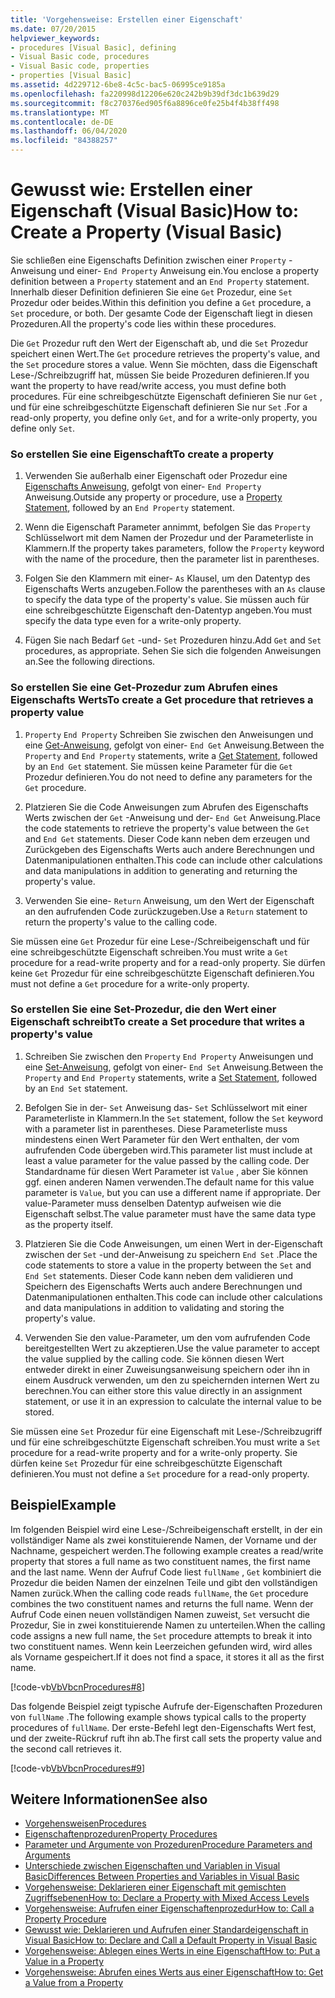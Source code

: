 ```yaml
---
title: 'Vorgehensweise: Erstellen einer Eigenschaft'
ms.date: 07/20/2015
helpviewer_keywords:
- procedures [Visual Basic], defining
- Visual Basic code, procedures
- Visual Basic code, properties
- properties [Visual Basic]
ms.assetid: 4d229712-6be8-4c5c-bac5-06995ce9185a
ms.openlocfilehash: fa220998d12206e620c242b9b39df3dc1b639d29
ms.sourcegitcommit: f8c270376ed905f6a8896ce0fe25b4f4b38ff498
ms.translationtype: MT
ms.contentlocale: de-DE
ms.lasthandoff: 06/04/2020
ms.locfileid: "84388257"
---
```

# <a name="how-to-create-a-property-visual-basic"></a><span data-ttu-id="fca7f-102">Gewusst wie: Erstellen einer Eigenschaft (Visual Basic)</span><span class="sxs-lookup"><span data-stu-id="fca7f-102">How to: Create a Property (Visual Basic)</span></span>
<span data-ttu-id="fca7f-103">Sie schließen eine Eigenschafts Definition zwischen einer `Property` -Anweisung und einer- `End Property` Anweisung ein.</span><span class="sxs-lookup"><span data-stu-id="fca7f-103">You enclose a property definition between a `Property` statement and an `End Property` statement.</span></span> <span data-ttu-id="fca7f-104">Innerhalb dieser Definition definieren Sie eine `Get` Prozedur, eine `Set` Prozedur oder beides.</span><span class="sxs-lookup"><span data-stu-id="fca7f-104">Within this definition you define a `Get` procedure, a `Set` procedure, or both.</span></span> <span data-ttu-id="fca7f-105">Der gesamte Code der Eigenschaft liegt in diesen Prozeduren.</span><span class="sxs-lookup"><span data-stu-id="fca7f-105">All the property's code lies within these procedures.</span></span>  
  
 <span data-ttu-id="fca7f-106">Die `Get` Prozedur ruft den Wert der Eigenschaft ab, und die `Set` Prozedur speichert einen Wert.</span><span class="sxs-lookup"><span data-stu-id="fca7f-106">The `Get` procedure retrieves the property's value, and the `Set` procedure stores a value.</span></span> <span data-ttu-id="fca7f-107">Wenn Sie möchten, dass die Eigenschaft Lese-/Schreibzugriff hat, müssen Sie beide Prozeduren definieren.</span><span class="sxs-lookup"><span data-stu-id="fca7f-107">If you want the property to have read/write access, you must define both procedures.</span></span> <span data-ttu-id="fca7f-108">Für eine schreibgeschützte Eigenschaft definieren Sie nur `Get` , und für eine schreibgeschützte Eigenschaft definieren Sie nur `Set` .</span><span class="sxs-lookup"><span data-stu-id="fca7f-108">For a read-only property, you define only `Get`, and for a write-only property, you define only `Set`.</span></span>  
  
### <a name="to-create-a-property"></a><span data-ttu-id="fca7f-109">So erstellen Sie eine Eigenschaft</span><span class="sxs-lookup"><span data-stu-id="fca7f-109">To create a property</span></span>  
  
1. <span data-ttu-id="fca7f-110">Verwenden Sie außerhalb einer Eigenschaft oder Prozedur eine [Eigenschafts Anweisung](../../../language-reference/statements/property-statement.md), gefolgt von einer- `End Property` Anweisung.</span><span class="sxs-lookup"><span data-stu-id="fca7f-110">Outside any property or procedure, use a [Property Statement](../../../language-reference/statements/property-statement.md), followed by an `End Property` statement.</span></span>  
  
2. <span data-ttu-id="fca7f-111">Wenn die Eigenschaft Parameter annimmt, befolgen Sie das `Property` Schlüsselwort mit dem Namen der Prozedur und der Parameterliste in Klammern.</span><span class="sxs-lookup"><span data-stu-id="fca7f-111">If the property takes parameters, follow the `Property` keyword with the name of the procedure, then the parameter list in parentheses.</span></span>  
  
3. <span data-ttu-id="fca7f-112">Folgen Sie den Klammern mit einer- `As` Klausel, um den Datentyp des Eigenschafts Werts anzugeben.</span><span class="sxs-lookup"><span data-stu-id="fca7f-112">Follow the parentheses with an `As` clause to specify the data type of the property's value.</span></span> <span data-ttu-id="fca7f-113">Sie müssen auch für eine schreibgeschützte Eigenschaft den-Datentyp angeben.</span><span class="sxs-lookup"><span data-stu-id="fca7f-113">You must specify the data type even for a write-only property.</span></span>  
  
4. <span data-ttu-id="fca7f-114">Fügen Sie nach Bedarf `Get` -und- `Set` Prozeduren hinzu.</span><span class="sxs-lookup"><span data-stu-id="fca7f-114">Add `Get` and `Set` procedures, as appropriate.</span></span> <span data-ttu-id="fca7f-115">Sehen Sie sich die folgenden Anweisungen an.</span><span class="sxs-lookup"><span data-stu-id="fca7f-115">See the following directions.</span></span>  
  
### <a name="to-create-a-get-procedure-that-retrieves-a-property-value"></a><span data-ttu-id="fca7f-116">So erstellen Sie eine Get-Prozedur zum Abrufen eines Eigenschafts Werts</span><span class="sxs-lookup"><span data-stu-id="fca7f-116">To create a Get procedure that retrieves a property value</span></span>  
  
1. <span data-ttu-id="fca7f-117">`Property` `End Property` Schreiben Sie zwischen den Anweisungen und eine [Get-Anweisung](../../../language-reference/statements/get-statement.md), gefolgt von einer- `End Get` Anweisung.</span><span class="sxs-lookup"><span data-stu-id="fca7f-117">Between the `Property` and `End Property` statements, write a [Get Statement](../../../language-reference/statements/get-statement.md), followed by an `End Get` statement.</span></span> <span data-ttu-id="fca7f-118">Sie müssen keine Parameter für die `Get` Prozedur definieren.</span><span class="sxs-lookup"><span data-stu-id="fca7f-118">You do not need to define any parameters for the `Get` procedure.</span></span>  
  
2. <span data-ttu-id="fca7f-119">Platzieren Sie die Code Anweisungen zum Abrufen des Eigenschafts Werts zwischen der `Get` -Anweisung und der- `End Get` Anweisung.</span><span class="sxs-lookup"><span data-stu-id="fca7f-119">Place the code statements to retrieve the property's value between the `Get` and `End Get` statements.</span></span> <span data-ttu-id="fca7f-120">Dieser Code kann neben dem erzeugen und Zurückgeben des Eigenschafts Werts auch andere Berechnungen und Datenmanipulationen enthalten.</span><span class="sxs-lookup"><span data-stu-id="fca7f-120">This code can include other calculations and data manipulations in addition to generating and returning the property's value.</span></span>  
  
3. <span data-ttu-id="fca7f-121">Verwenden Sie eine- `Return` Anweisung, um den Wert der Eigenschaft an den aufrufenden Code zurückzugeben.</span><span class="sxs-lookup"><span data-stu-id="fca7f-121">Use a `Return` statement to return the property's value to the calling code.</span></span>  
  
 <span data-ttu-id="fca7f-122">Sie müssen eine `Get` Prozedur für eine Lese-/Schreibeigenschaft und für eine schreibgeschützte Eigenschaft schreiben.</span><span class="sxs-lookup"><span data-stu-id="fca7f-122">You must write a `Get` procedure for a read-write property and for a read-only property.</span></span> <span data-ttu-id="fca7f-123">Sie dürfen keine `Get` Prozedur für eine schreibgeschützte Eigenschaft definieren.</span><span class="sxs-lookup"><span data-stu-id="fca7f-123">You must not define a `Get` procedure for a write-only property.</span></span>  
  
### <a name="to-create-a-set-procedure-that-writes-a-propertys-value"></a><span data-ttu-id="fca7f-124">So erstellen Sie eine Set-Prozedur, die den Wert einer Eigenschaft schreibt</span><span class="sxs-lookup"><span data-stu-id="fca7f-124">To create a Set procedure that writes a property's value</span></span>  
  
1. <span data-ttu-id="fca7f-125">Schreiben Sie zwischen den `Property` `End Property` Anweisungen und eine [Set-Anweisung](../../../language-reference/statements/set-statement.md), gefolgt von einer- `End Set` Anweisung.</span><span class="sxs-lookup"><span data-stu-id="fca7f-125">Between the `Property` and `End Property` statements, write a [Set Statement](../../../language-reference/statements/set-statement.md), followed by an `End Set` statement.</span></span>  
  
2. <span data-ttu-id="fca7f-126">Befolgen Sie in der- `Set` Anweisung das- `Set` Schlüsselwort mit einer Parameterliste in Klammern.</span><span class="sxs-lookup"><span data-stu-id="fca7f-126">In the `Set` statement, follow the `Set` keyword with a parameter list in parentheses.</span></span> <span data-ttu-id="fca7f-127">Diese Parameterliste muss mindestens einen Wert Parameter für den Wert enthalten, der vom aufrufenden Code übergeben wird.</span><span class="sxs-lookup"><span data-stu-id="fca7f-127">This parameter list must include at least a value parameter for the value passed by the calling code.</span></span> <span data-ttu-id="fca7f-128">Der Standardname für diesen Wert Parameter ist `Value` , aber Sie können ggf. einen anderen Namen verwenden.</span><span class="sxs-lookup"><span data-stu-id="fca7f-128">The default name for this value parameter is `Value`, but you can use a different name if appropriate.</span></span> <span data-ttu-id="fca7f-129">Der value-Parameter muss denselben Datentyp aufweisen wie die Eigenschaft selbst.</span><span class="sxs-lookup"><span data-stu-id="fca7f-129">The value parameter must have the same data type as the property itself.</span></span>  
  
3. <span data-ttu-id="fca7f-130">Platzieren Sie die Code Anweisungen, um einen Wert in der-Eigenschaft zwischen der `Set` -und der-Anweisung zu speichern `End Set` .</span><span class="sxs-lookup"><span data-stu-id="fca7f-130">Place the code statements to store a value in the property between the `Set` and `End Set` statements.</span></span> <span data-ttu-id="fca7f-131">Dieser Code kann neben dem validieren und Speichern des Eigenschafts Werts auch andere Berechnungen und Datenmanipulationen enthalten.</span><span class="sxs-lookup"><span data-stu-id="fca7f-131">This code can include other calculations and data manipulations in addition to validating and storing the property's value.</span></span>  
  
4. <span data-ttu-id="fca7f-132">Verwenden Sie den value-Parameter, um den vom aufrufenden Code bereitgestellten Wert zu akzeptieren.</span><span class="sxs-lookup"><span data-stu-id="fca7f-132">Use the value parameter to accept the value supplied by the calling code.</span></span> <span data-ttu-id="fca7f-133">Sie können diesen Wert entweder direkt in einer Zuweisungsanweisung speichern oder ihn in einem Ausdruck verwenden, um den zu speichernden internen Wert zu berechnen.</span><span class="sxs-lookup"><span data-stu-id="fca7f-133">You can either store this value directly in an assignment statement, or use it in an expression to calculate the internal value to be stored.</span></span>  
  
 <span data-ttu-id="fca7f-134">Sie müssen eine `Set` Prozedur für eine Eigenschaft mit Lese-/Schreibzugriff und für eine schreibgeschützte Eigenschaft schreiben.</span><span class="sxs-lookup"><span data-stu-id="fca7f-134">You must write a `Set` procedure for a read-write property and for a write-only property.</span></span> <span data-ttu-id="fca7f-135">Sie dürfen keine `Set` Prozedur für eine schreibgeschützte Eigenschaft definieren.</span><span class="sxs-lookup"><span data-stu-id="fca7f-135">You must not define a `Set` procedure for a read-only property.</span></span>  
  
## <a name="example"></a><span data-ttu-id="fca7f-136">Beispiel</span><span class="sxs-lookup"><span data-stu-id="fca7f-136">Example</span></span>  
 <span data-ttu-id="fca7f-137">Im folgenden Beispiel wird eine Lese-/Schreibeigenschaft erstellt, in der ein vollständiger Name als zwei konstituierende Namen, der Vorname und der Nachname, gespeichert werden.</span><span class="sxs-lookup"><span data-stu-id="fca7f-137">The following example creates a read/write property that stores a full name as two constituent names, the first name and the last name.</span></span> <span data-ttu-id="fca7f-138">Wenn der Aufruf Code liest `fullName` , `Get` kombiniert die Prozedur die beiden Namen der einzelnen Teile und gibt den vollständigen Namen zurück.</span><span class="sxs-lookup"><span data-stu-id="fca7f-138">When the calling code reads `fullName`, the `Get` procedure combines the two constituent names and returns the full name.</span></span> <span data-ttu-id="fca7f-139">Wenn der Aufruf Code einen neuen vollständigen Namen zuweist, `Set` versucht die Prozedur, Sie in zwei konstituierende Namen zu unterteilen.</span><span class="sxs-lookup"><span data-stu-id="fca7f-139">When the calling code assigns a new full name, the `Set` procedure attempts to break it into two constituent names.</span></span> <span data-ttu-id="fca7f-140">Wenn kein Leerzeichen gefunden wird, wird alles als Vorname gespeichert.</span><span class="sxs-lookup"><span data-stu-id="fca7f-140">If it does not find a space, it stores it all as the first name.</span></span>  
  
 [!code-vb[VbVbcnProcedures#8](~/samples/snippets/visualbasic/VS_Snippets_VBCSharp/VbVbcnProcedures/VB/Class1.vb#8)]  
  
 <span data-ttu-id="fca7f-141">Das folgende Beispiel zeigt typische Aufrufe der-Eigenschaften Prozeduren von `fullName` .</span><span class="sxs-lookup"><span data-stu-id="fca7f-141">The following example shows typical calls to the property procedures of `fullName`.</span></span> <span data-ttu-id="fca7f-142">Der erste-Befehl legt den-Eigenschafts Wert fest, und der zweite-Rückruf ruft ihn ab.</span><span class="sxs-lookup"><span data-stu-id="fca7f-142">The first call sets the property value and the second call retrieves it.</span></span>  
  
 [!code-vb[VbVbcnProcedures#9](~/samples/snippets/visualbasic/VS_Snippets_VBCSharp/VbVbcnProcedures/VB/Class1.vb#9)]  
  
## <a name="see-also"></a><span data-ttu-id="fca7f-143">Weitere Informationen</span><span class="sxs-lookup"><span data-stu-id="fca7f-143">See also</span></span>

- [<span data-ttu-id="fca7f-144">Vorgehensweisen</span><span class="sxs-lookup"><span data-stu-id="fca7f-144">Procedures</span></span>](./index.md)
- [<span data-ttu-id="fca7f-145">Eigenschaftenprozeduren</span><span class="sxs-lookup"><span data-stu-id="fca7f-145">Property Procedures</span></span>](./property-procedures.md)
- [<span data-ttu-id="fca7f-146">Parameter und Argumente von Prozeduren</span><span class="sxs-lookup"><span data-stu-id="fca7f-146">Procedure Parameters and Arguments</span></span>](./procedure-parameters-and-arguments.md)
- [<span data-ttu-id="fca7f-147">Unterschiede zwischen Eigenschaften und Variablen in Visual Basic</span><span class="sxs-lookup"><span data-stu-id="fca7f-147">Differences Between Properties and Variables in Visual Basic</span></span>](./differences-between-properties-and-variables.md)
- [<span data-ttu-id="fca7f-148">Vorgehensweise: Deklarieren einer Eigenschaft mit gemischten Zugriffsebenen</span><span class="sxs-lookup"><span data-stu-id="fca7f-148">How to: Declare a Property with Mixed Access Levels</span></span>](./how-to-declare-a-property-with-mixed-access-levels.md)
- [<span data-ttu-id="fca7f-149">Vorgehensweise: Aufrufen einer Eigenschaftenprozedur</span><span class="sxs-lookup"><span data-stu-id="fca7f-149">How to: Call a Property Procedure</span></span>](./how-to-call-a-property-procedure.md)
- [<span data-ttu-id="fca7f-150">Gewusst wie: Deklarieren und Aufrufen einer Standardeigenschaft in Visual Basic</span><span class="sxs-lookup"><span data-stu-id="fca7f-150">How to: Declare and Call a Default Property in Visual Basic</span></span>](./how-to-declare-and-call-a-default-property.md)
- [<span data-ttu-id="fca7f-151">Vorgehensweise: Ablegen eines Werts in eine Eigenschaft</span><span class="sxs-lookup"><span data-stu-id="fca7f-151">How to: Put a Value in a Property</span></span>](./how-to-put-a-value-in-a-property.md)
- [<span data-ttu-id="fca7f-152">Vorgehensweise: Abrufen eines Werts aus einer Eigenschaft</span><span class="sxs-lookup"><span data-stu-id="fca7f-152">How to: Get a Value from a Property</span></span>](./how-to-get-a-value-from-a-property.md)
